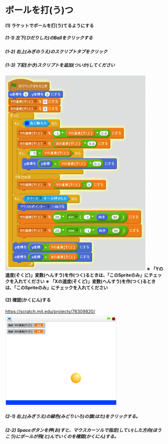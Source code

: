 # ボールを打(う)つ


#### (1) ラケットでボールを打(う)てるようにする
##### (1-1) 左下(ひだりした)のBallをクリックする
##### (1-2) 右上(みぎのうえ)のスクリプトタブをクリック
##### (1-3) 下記(かき)スクリプトを追加(ついか)してください
![](shot_script_001.png)
**※ 「Yの速度(そくど)」変数(へんすう)を作(つく)るときは、「このSpriteのみ」にチェックを入れてください**
**※ 「Xの速度(そくど)」変数(へんすう)を作(つく)るときは、「このSpriteのみ」にチェックを入れてください**


#### (2) 確認(かくにん)する
https://scratch.mit.edu/projects/78309820/
![](right_left_scratch.png)
##### (2-1) 右上(みぎうえ)の緑色(みどりいろ)の旗(はた)をクリックする。
##### (2-2) Spaceボタンを押(お)すと、マウスカーソルで指定(してい)した方向(ほうこう)にボールが飛(と)んでいくのを確認(かくにん)する。

